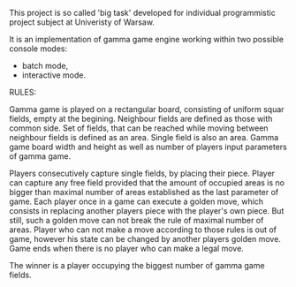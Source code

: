 This project is so called 'big task' developed for individual programmistic project subject at Univeristy of Warsaw.

It is an implementation of gamma game engine working within two possible console modes:
  - batch mode,
  - interactive mode.
 
RULES:

Gamma game is played on a rectangular board, consisting of uniform squar fields, empty at the begining.
Neighbour fields are defined as those with common side. 
Set of fields, that can be reached while moving between neighbour fields is defined as an area. Single field is also an area.
Gamma game board width and height as well as number of players input parameters of gamma game.

Players consecutively capture single fields, by placing their piece. Player can capture any free field 
provided that the amount of occupied areas is no bigger than maximal number of areas established as the last parameter of game.
Each player once in a game can execute a golden move, which consists in replacing another players piece with the player's own piece.
But still, such a golden move can not break the rule of maximal number of areas.
Player who can not make a move according to those rules is out of game, however his state can be changed by another players golden move.
Game ends when there is no player who can make a legal move.

The winner is a player occupying the biggest number of gamma game fields.
